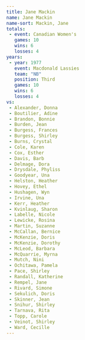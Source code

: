 ```yaml
---
title: Jane Mackin
name: Jane Mackin
name-sort: Mackin, Jane
totals:
 - event: Canadian Women's
   games: 10
   wins: 6
   losses: 4
years:
 - year: 1977
   event: Macdonald Lassies
   team: "NB"
   position: Third
   games: 10
   wins: 6
   losses: 4
vs:
 - Alexander, Donna
 - Boutilier, Adine
 - Brandon, Bonnie
 - Burden, Jean
 - Burgess, Frances
 - Burgess, Shirley
 - Burns, Crystal
 - Cole, Karen
 - Cox, Esther
 - Davis, Barb
 - Delmage, Dora
 - Drysdale, Phyliss
 - Goodyear, Una
 - Helston, Heather
 - Hovey, Ethel
 - Hushagen, Wyn
 - Irvine, Una
 - Kerr, Heather
 - Kvinlaug, Sharon
 - Labelle, Nicole
 - Lewicke, Rosina
 - Martin, Suzanne
 - McCallan, Bernice
 - McKenzie, Doris
 - McKenzie, Dorothy
 - McLeod, Barbara
 - McQuarrie, Myrna
 - Mutch, Nini
 - Ochitawa, Pamela
 - Pace, Shirley
 - Randall, Katherine
 - Rempel, Jane
 - Rivard, Simone
 - Sekulich, Doris
 - Skinner, Jean
 - Snihur, Shirley
 - Tarnava, Rita
 - Topp, Carole
 - Veinot, Shirley
 - Ward, Cecille
---
```


